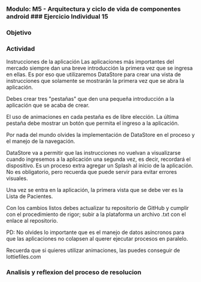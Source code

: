 ### Modulo: M5 - Arquitectura y ciclo de vida de componentes android              ### Ejercicio Individual 15

###  Objetivo

### Actividad
Instrucciones de la aplicación
Las aplicaciones más importantes del mercado siempre dan una breve introducción la primera vez que se ingresa en ellas. Es por eso que utilizaremos DataStore para crear una vista de instrucciones que solamente se mostrarán la primera vez que se abra la aplicación.

Debes crear tres "pestañas" que den una pequeña introducción a la aplicación que se acaba de crear.

El uso de animaciones en cada pestaña es de libre elección.
La última pestaña debe mostrar un botón que permita el ingreso a la aplicación.

Por nada del mundo olvides la implementación de DataStore en el proceso y el manejo de la navegación.

DataStore va a permitir que las instrucciones no vuelvan a visualizarse cuando ingresemos a la aplicación una segunda vez, es decir, recordará el dispositivo.
Es un proceso extra agregar un Splash al inicio de la aplicación. No es obligatorio, pero recuerda que puede servir para evitar errores visuales.

Una vez se entra en la aplicación, la primera vista que se debe ver es la Lista de Pacientes.

Con los cambios listos debes actualizar tu repositorio de GitHub y cumplir con el procedimiento de rigor; subir a la plataforma un archivo .txt con el enlace al repositorio.

PD: No olvides lo importante que es el manejo de datos asíncronos para que las aplicaciones no colapsen al querer ejecutar procesos en paralelo.

Recuerda que si quieres utilizar animaciones, las puedes conseguir de lottiefiles.com

### Analisis y reflexion del proceso de resolucion



